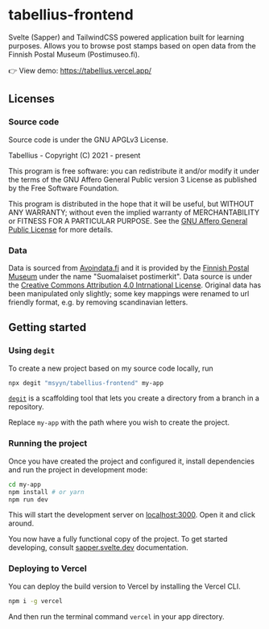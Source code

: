 # tabellius-frontend

Svelte (Sapper) and TailwindCSS powered application built for learning purposes. Allows you to browse post stamps based on open data from the Finnish Postal Museum (Postimuseo.fi).

👉 View demo: https://tabellius.vercel.app/

## Licenses

### Source code
Source code is under the GNU APGLv3 License.

Tabellius - Copyright (C) 2021 - present

This program is free software: you can redistribute it and/or modify
it under the terms of the GNU Affero General Public version 3 License as published
by the Free Software Foundation.

This program is distributed in the hope that it will be useful,
but WITHOUT ANY WARRANTY; without even the implied warranty of
MERCHANTABILITY or FITNESS FOR A PARTICULAR PURPOSE. See the
[GNU Affero General Public License](https://www.gnu.org/licenses/gpl-3.0.html) for more details.

### Data
Data is sourced from [Avoindata.fi](https://www.avoindata.fi/data/fi/dataset/suomalaiset-postimerkit) and it is provided by the [Finnish Postal Museum](https://www.postimuseo.fi/en/the-finnish-postal-museum/) under the name "Suomalaiset postimerkit".
Data source is under the [Creative Commons Attribution 4.0 Intrnational License](https://creativecommons.org/licenses/by/4.0/). Original data has been manipulated only slightly; some key mappings were renamed to url friendly format, e.g. by removing scandinavian letters.


## Getting started


### Using `degit`

To create a new project based on my source code locally, run

```bash
npx degit "msyyn/tabellius-frontend" my-app
```

[`degit`](https://github.com/Rich-Harris/degit) is a scaffolding tool that lets you create a directory from a branch in a repository.

Replace `my-app` with the path where you wish to create the project.

### Running the project

Once you have created the project and configured it, install dependencies and run the project in development mode:

```bash
cd my-app
npm install # or yarn
npm run dev
```

This will start the development server on [localhost:3000](http://localhost:3000). Open it and click around.

You now have a fully functional copy of the project. To get started developing, consult [sapper.svelte.dev](https://sapper.svelte.dev) documentation.

### Deploying to Vercel

You can deploy the build version to Vercel by installing the Vercel CLI.
```bash
npm i -g vercel
```
And then run the terminal command `vercel` in your app directory.
